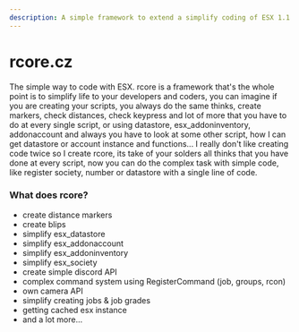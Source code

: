 ```yaml
---
description: A simple framework to extend a simplify coding of ESX 1.1 framework
---
```


# rcore.cz

The simple way to code with ESX. rcore is a framework that's the whole point is to simplify life to your developers and coders, you can imagine if you are creating your scripts, you always do the same thinks, create markers, check distances, check keypress and lot of more that you have to do at every single script, or using datastore, esx\_addoninventory, addonaccount and always you have to look at some other script, how I can get datastore or account instance and functions... I really don't like creating code twice so I create rcore, its take of your solders all thinks that you have done at every script, now you can do the complex task with simple code, like register society, number or datastore with a single line of code.



### What does rcore?

* create distance markers
* create blips
* simplify esx\_datastore
* simplify esx\_addonaccount
* simplify esx\_addoninventory
* simplify esx\_society
* create simple discord API
* complex command system using RegisterCommand \(job, groups, rcon\)
* own camera API
* simplify creating jobs & job grades
* getting cached esx instance
* and a lot more...

###  

